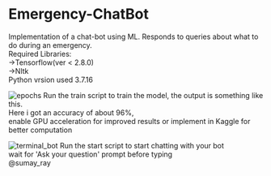 # Emergency-ChatBot
Implementation of a chat-bot using ML. Responds to queries about what to do during an emergency.  
Required Libraries:   
->Tensorflow(ver < 2.8.0)  
->Nltk  
Python vrsion used 3.7.16

![epochs](https://github.com/raysumay02/Emergency-ChatBot/assets/113779053/7339d27c-5490-42a4-b5f9-f782634d3500)
Run the train script to train the model, the output is something like this.  
Here i got an accuracy of about 96%,    
enable GPU acceleration for improved results or implement in Kaggle for better computation    


![terminal_bot](https://github.com/raysumay02/Emergency-ChatBot/assets/113779053/d692eaca-120a-4c35-9d71-98fe9df8809a)
Run the start script to start chatting with your bot      
wait for 'Ask your question' prompt before typing    
                  @sumay_ray

